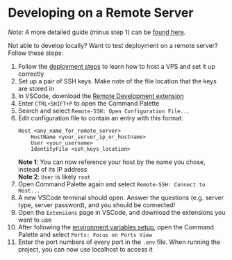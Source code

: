 # Developing on a Remote Server
*Note:* A more detailed guide (minus step 1) can be [found here](https://www.digitalocean.com/community/tutorials/how-to-use-visual-studio-code-for-remote-development-via-the-remote-ssh-plugin).

Not able to develop locally? Want to test deployment on a remote server? Follow these steps:
1. Follow the [deployment steps](TODO) to learn how to host a VPS and set it up correctly  
2. Set up a pair of SSH keys. Make note of the file location that the keys are stored in
3. In VSCode, download the [Remote Development extension](https://code.visualstudio.com/docs/remote/remote-overview)  
4. Enter `CTRL+SHIFT+P` to open the Command Palette  
5. Search and select `Remote-SSH: Open Configuration File...`  
6. Edit configuration file to contain an entry with this format:  
    ```
    Host <any_name_for_remote_server>
        HostName <your_server_ip_or_hostname>
        User <your_username>
        IdentityFile <ssh_keys_location>
    ```
    **Note 1**: You can now reference your host by the name you chose, instead of its IP address  
    **Note 2**: `User` is likely `root`  
7. Open Command Palette again and select `Remote-SSH: Connect to Host...`   
8. A new VSCode terminal should open. Answer the questions (e.g. server type, server password), and you should be connected!  
9. Open the `Extensions` page in VSCode, and download the extensions you want to use  
10. After following the [environment variables setup](https://github.com/Vrooli/Vrooli#6-set-environment-variables), open the Command Palette and select `Ports: Focus on Ports View`  
11. Enter the port numbers of every port in the `.env` file. When running the project, you can now use localhost to access it